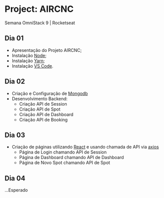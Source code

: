 # Project: AIRCNC

Semana OmniStack 9 | Rocketseat

## Dia 01

- Apresentação do Projeto AIRCNC;
- Instalação [Node](https://nodejs.org/en/);
- Instalação [Yarn](https://yarnpkg.com/lang/en/);
- Instalação [VS Code](https://code.visualstudio.com/).

## Dia 02

- Criação e Configuração de [Mongodb](https://www.mongodb.com/cloud/atlas)
- Desenvolvimento Backend:
  - Criação API de Session
  - Criação API de Spot
  - Criação API de Dashboard
  - Criação API de Booking

## Dia 03

- Criação de páginas utilizando [React](https://reactjs.org/) e usando chamada de API via [axios](https://github.com/axios/axios)
  - Página de Login chamando API de Session
  - Página de Dashboard chamando API de Dashboard
  - Página de Novo Spot chamando API de Spot

## Dia 04

...Esperado
